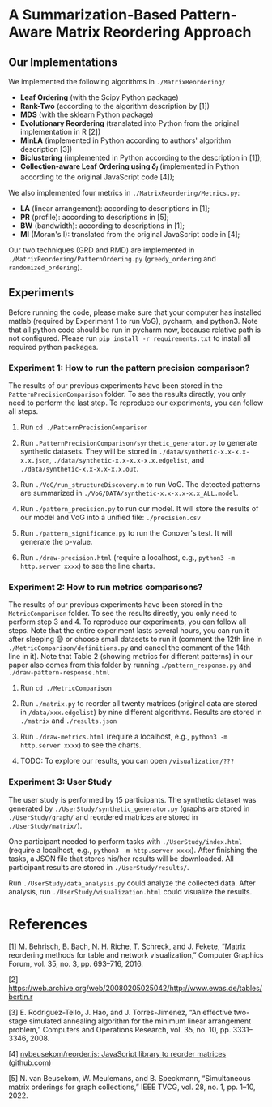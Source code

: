 # A Summarization-Based Pattern-Aware Matrix Reordering Approach

## Our Implementations

We implemented the following algorithms in `./MatrixReordering/`

-   **Leaf Ordering** (with the Scipy Python package)
-   **Rank-Two** (according to the algorithm description by [1])
-   **MDS** (with the sklearn Python package)
-   **Evolutionary Reordering** (translated into Python from the original implementation in R [2])
-   **MinLA** (implemented in Python according to authors' algorithm description [3])
-   **Biclustering** (implemented in Python according to the description in [1]);
-   **Collection-aware Leaf Ordering using $\delta_I$** (implemented in Python according to the original JavaScript code [4]);

We also implemented four metrics in `./MatrixReordering/Metrics.py`:

-   **LA** (linear arrangement): according to descriptions in [1];
-   **PR** (profile): according to descriptions in [5];
-   **BW** (bandwidth): according to descriptions in [1];
-   **MI** (Moran's I): translated from the original JavaScript code in [4];

Our two techniques (GRD and RMD) are implemented in `./MatrixReordering/PatternOrdering.py` (`greedy_ordering` and `randomized_ordering`).

## Experiments

Before running the code, please make sure that your computer has installed matlab (required by Experiment 1 to run VoG), pycharm, and python3. Note that all python code should be run in pycharm now, because relative path is not configured.
Please run `pip install -r requirements.txt` to install all required python packages.

### Experiment 1: How to run the pattern precision comparison?

The results of our previous experiments have been stored in the `PatternPrecisionComparison` folder. To see the results directly, you only need to perform the last step. To reproduce our experiments, you can follow all steps.

1. Run `cd ./PatternPrecisionComparison`

2. Run `.PatternPrecisionComparison/synthetic_generator.py` to generate synthetic datasets. They will be stored in `./data/synthetic-x.x-x.x-x.x.json`, `./data/synthetic-x.x-x.x-x.x.edgelist`, and `./data/synthetic-x.x-x.x-x.x.out`.

3. Run `./VoG/run_structureDiscovery.m` to run VoG. The detected patterns are summarized in `./VoG/DATA/synthetic-x.x-x.x-x.x_ALL.model`.

4. Run `./pattern_precision.py` to run our model. It will store the results of our model and VoG into a unified file: `./precision.csv`

5. Run `./pattern_significance.py` to run the Conover's test. It will generate the p-value.

6. Run `./draw-precision.html` (require a localhost, e.g., `python3 -m http.server xxxx`) to see the line charts.

### Experiment 2: How to run metrics comparisons?

The results of our previous experiments have been stored in the `MetricComparison` folder. To see the results directly, you only need to perform step 3 and 4. To reproduce our experiments, you can follow all steps. Note that the entire experiment lasts several hours, you can run it after sleeping 😅 or choose small datasets to run it (comment the 12th line in `./MetricComparison/definitions.py` and cancel the comment of the 14th line in it). Note that Table 2 (showing metrics for different patterns) in our paper also comes from this folder by running `./pattern_response.py` and `./draw-pattern-response.html`

1. Run `cd ./MetricComparison`

2. Run `./matrix.py` to reorder all twenty matrices (original data are stored in `/data/xxx.edgelist`) by nine different algorithms. Results are stored in `./matrix` and `./results.json`

3. Run `./draw-metrics.html` (require a localhost, e.g., `python3 -m http.server xxxx`) to see the charts.

4. TODO: To explore our results, you can open `/visualization/???`

### Experiment 3: User Study

The user study is performed by 15 participants. The synthetic dataset was generated by `./UserStudy/synthetic_generator.py` (graphs are stored in `./UserStudy/graph/` and reordered matrices are stored in `./UserStudy/matrix/`).

One participant needed to perform tasks with `./UserStudy/index.html` (require a localhost, e.g., `python3 -m http.server xxxx`). After finishing the tasks, a JSON file that stores his/her results will be downloaded. All participant results are stored in `./UserStudy/results/`.

Run `./UserStudy/data_analysis.py` could analyze the collected data. After analysis, run `./UserStudy/visualization.html` could visualize the results.

# References

[1] M. Behrisch, B. Bach, N. H. Riche, T. Schreck, and J. Fekete, “Matrix reordering methods for table and network visualization,” Computer Graphics Forum, vol. 35, no. 3, pp. 693–716, 2016.

[2] https://web.archive.org/web/20080205025042/http://www.ewas.de/tables/bertin.r

[3] E. Rodriguez-Tello, J. Hao, and J. Torres-Jimenez, “An effective two-stage simulated annealing algorithm for the minimum linear arrangement problem,” Computers and Operations Research, vol. 35, no. 10, pp. 3331–3346, 2008.

[4] [nvbeusekom/reorder.js: JavaScript library to reorder matrices (github.com)](https://github.com/nvbeusekom/reorder.js)

[5] N. van Beusekom, W. Meulemans, and B. Speckmann, “Simultaneous matrix orderings for graph collections,” IEEE TVCG, vol. 28, no. 1, pp. 1–10, 2022.
